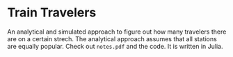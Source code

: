 Train Travelers
===============

An analytical and simulated approach to figure out how many travelers there are on a certain strech. The analytical approach assumes that all stations are equally popular. Check out `notes.pdf` and the code. It is written in Julia.
